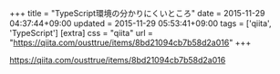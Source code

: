 +++
title = "TypeScript環境の分かりにくいところ"
date = 2015-11-29 04:37:44+09:00
updated = 2015-11-29 05:53:41+09:00
tags = ['qiita', 'TypeScript']
[extra]
css = "qiita"
url = "https://qiita.com/ousttrue/items/8bd21094cb7b58d2a016"
+++

<https://qiita.com/ousttrue/items/8bd21094cb7b58d2a016>

